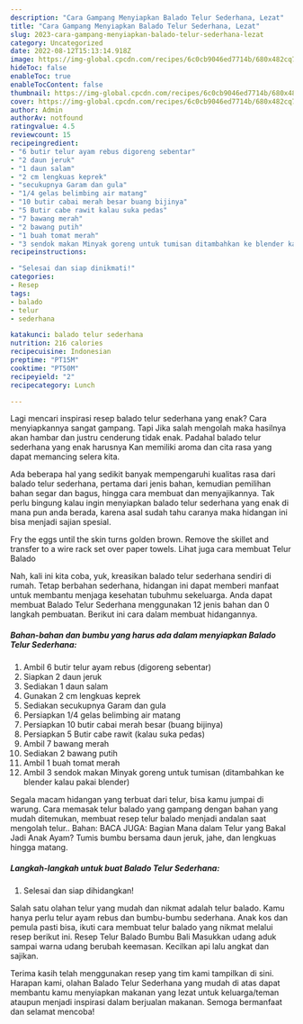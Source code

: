 ```yaml
---
description: "Cara Gampang Menyiapkan Balado Telur Sederhana, Lezat"
title: "Cara Gampang Menyiapkan Balado Telur Sederhana, Lezat"
slug: 2023-cara-gampang-menyiapkan-balado-telur-sederhana-lezat
category: Uncategorized
date: 2022-08-12T15:13:14.918Z
image: https://img-global.cpcdn.com/recipes/6c0cb9046ed7714b/680x482cq70/balado-telur-sederhana-foto-resep-utama.jpg
hideToc: false
enableToc: true
enableTocContent: false
thumbnail: https://img-global.cpcdn.com/recipes/6c0cb9046ed7714b/680x482cq70/balado-telur-sederhana-foto-resep-utama.jpg
cover: https://img-global.cpcdn.com/recipes/6c0cb9046ed7714b/680x482cq70/balado-telur-sederhana-foto-resep-utama.jpg
author: Admin
authorAv: notfound
ratingvalue: 4.5
reviewcount: 15
recipeingredient:
- "6 butir telur ayam rebus digoreng sebentar"
- "2 daun jeruk"
- "1 daun salam"
- "2 cm lengkuas keprek"
- "secukupnya Garam dan gula"
- "1/4 gelas belimbing air matang"
- "10 butir cabai merah besar buang bijinya"
- "5 Butir cabe rawit kalau suka pedas"
- "7 bawang merah"
- "2 bawang putih"
- "1 buah tomat merah"
- "3 sendok makan Minyak goreng untuk tumisan ditambahkan ke blender kalau pakai blender"
recipeinstructions:

- "Selesai dan siap dinikmati!"
categories:
- Resep
tags:
- balado
- telur
- sederhana

katakunci: balado telur sederhana 
nutrition: 216 calories
recipecuisine: Indonesian
preptime: "PT15M"
cooktime: "PT50M"
recipeyield: "2"
recipecategory: Lunch

---
```



Lagi mencari inspirasi resep balado telur sederhana yang enak? Cara menyiapkannya sangat gampang. Tapi Jika salah mengolah maka hasilnya akan hambar dan justru cenderung tidak enak. Padahal balado telur sederhana yang enak harusnya Kan memiliki aroma dan cita rasa yang dapat memancing selera kita.


Ada beberapa hal yang sedikit banyak mempengaruhi kualitas rasa dari balado telur sederhana, pertama dari jenis bahan, kemudian pemilihan bahan segar dan bagus, hingga cara membuat dan menyajikannya. Tak perlu bingung kalau ingin menyiapkan balado telur sederhana yang enak di mana pun anda berada, karena asal sudah tahu caranya maka hidangan ini bisa menjadi sajian spesial.

Fry the eggs until the skin turns golden brown. Remove the skillet and transfer to a wire rack set over paper towels. Lihat juga cara membuat Telur Balado


Nah, kali ini kita coba, yuk, kreasikan balado telur sederhana sendiri di rumah. Tetap berbahan sederhana, hidangan ini dapat memberi manfaat untuk membantu menjaga kesehatan tubuhmu sekeluarga. Anda dapat membuat Balado Telur Sederhana menggunakan 12 jenis bahan dan 0 langkah pembuatan. Berikut ini cara dalam membuat hidangannya.

<!--inarticleads1-->

##### Bahan-bahan dan bumbu yang harus ada dalam menyiapkan Balado Telur Sederhana:

1. Ambil 6 butir telur ayam rebus (digoreng sebentar)
1. Siapkan 2 daun jeruk
1. Sediakan 1 daun salam
1. Gunakan 2 cm lengkuas keprek
1. Sediakan secukupnya Garam dan gula
1. Persiapkan 1/4 gelas belimbing air matang
1. Persiapkan 10 butir cabai merah besar (buang bijinya)
1. Persiapkan 5 Butir cabe rawit (kalau suka pedas)
1. Ambil 7 bawang merah
1. Sediakan 2 bawang putih
1. Ambil 1 buah tomat merah
1. Ambil 3 sendok makan Minyak goreng untuk tumisan (ditambahkan ke blender kalau pakai blender)


Segala macam hidangan yang terbuat dari telur, bisa kamu jumpai di warung. Cara memasak telur balado yang gampang dengan bahan yang mudah ditemukan, membuat resep telur balado menjadi andalan saat mengolah telur.. Bahan: BACA JUGA: Bagian Mana dalam Telur yang Bakal Jadi Anak Ayam? Tumis bumbu bersama daun jeruk, jahe, dan lengkuas hingga matang. 

<!--inarticleads2-->

##### Langkah-langkah untuk buat Balado Telur Sederhana:


1. Selesai dan siap dihidangkan!

Salah satu olahan telur yang mudah dan nikmat adalah telur balado. Kamu hanya perlu telur ayam rebus dan bumbu-bumbu sederhana. Anak kos dan pemula pasti bisa, ikuti cara membuat telur balado yang nikmat melalui resep berikut ini. Resep Telur Balado Bumbu Bali Masukkan udang aduk sampai warna udang berubah keemasan. Kecilkan api lalu angkat dan sajikan. 

Terima kasih telah menggunakan resep yang tim kami tampilkan di sini. Harapan kami, olahan Balado Telur Sederhana yang mudah di atas dapat membantu kamu menyiapkan makanan yang lezat untuk keluarga/teman ataupun menjadi inspirasi dalam berjualan makanan. Semoga bermanfaat dan selamat mencoba!
